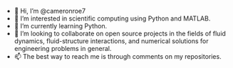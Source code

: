 - 👋 Hi, I’m @cameronroe7
- 👀 I’m interested in scientific computing using Python and MATLAB.
- 🌱 I’m currently learning Python.
- 💞️ I’m looking to collaborate on open source projects in the fields of fluid dynamics, fluid-structure interactions, and numerical solutions for engineering problems in general.
- 📫 The best way to reach me is through comments on my repositories. 

<!---
cameronroe7/cameronroe7 is a ✨ special ✨ repository because its `README.md` (this file) appears on your GitHub profile.
You can click the Preview link to take a look at your changes.
--->
